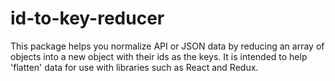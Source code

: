 # id-to-key-reducer
This package helps you normalize API or JSON data by reducing an array of objects into a new object with their ids as the keys. It is intended to help 'flatten' data for use with libraries such as React and Redux.
